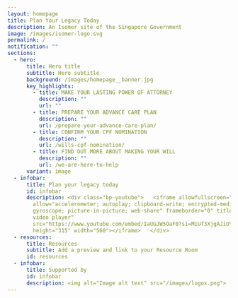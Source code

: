 ```yaml
---
layout: homepage
title: Plan Your Legacy Today
description: An Isomer site of the Singapore Government
image: /images/isomer-logo.svg
permalink: /
notification: ""
sections:
  - hero:
      title: Hero title
      subtitle: Hero subtitle
      background: /images/homepage__banner.jpg
      key_highlights:
        - title: MAKE YOUR LASTING POWER OF ATTORNEY
          description: ""
          url: ""
        - title: PREPARE YOUR ADVANCE CARE PLAN
          description: ""
          url: /prepare-your-advance-care-plan/
        - title: CONFIRM YOUR CPF NOMINATION
          description: ""
          url: /wills-cpf-nomination/
        - title: FIND OUT MORE ABOUT MAKING YOUR WILL
          description: ""
          url: /we-are-here-to-help
      variant: image
  - infobar:
      title: Plan your legacy today
      id: infobar
      description: <div class="bp-youtube">   <iframe allowfullscreen=""
        allow="accelerometer; autoplay; clipboard-write; encrypted-media;
        gyroscope; picture-in-picture; web-share" frameborder="0" title="YouTube
        video player"
        src="https://www.youtube.com/embed/IaUGJW5OaF0?si=MiUf3XjgAJiUYTnT"
        height="315" width="560"></iframe>   </div>
  - resources:
      title: Resources
      subtitle: Add a preview and link to your Resource Room
      id: resources
  - infobar:
      title: Supported by
      id: infobar
      description: <img alt="Image alt text" src="/images/logos.png">
---
```


